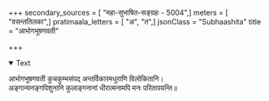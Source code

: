 +++
secondary_sources = [ "महा-सुभाषित-सङ्ग्रहः - 5004",]
meters = [ "वसन्ततिलका",]
pratimaala_letters = [ "अ", "त",]
jsonClass = "Subhaashita"
title = "आभोगभूषणवती"

+++

<details open><summary>Text</summary>

आभोगभूषणवती कुचकुम्भसंपद् अन्तर्विकारमधुराणि विलोकितानि।  
अङ्गान्यनङ्गपिशुनानि कुलाङ्गनानां धीरात्मनामपि मनः परितापयन्ति॥
</details>
